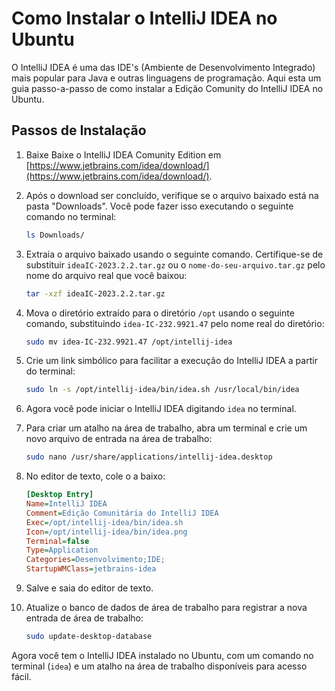 # Como Instalar o IntelliJ IDEA no Ubuntu

O IntelliJ IDEA é uma das IDE's (Ambiente de Desenvolvimento Integrado) mais popular para Java e outras linguagens de programação. Aqui esta um guia passo-a-passo de como instalar a Edição Comunity do IntelliJ IDEA no Ubuntu.

## Passos de Instalação

1. Baixe Baixe o IntelliJ IDEA Comunity Edition em [https://www.jetbrains.com/idea/download/](https://www.jetbrains.com/idea/download/).

2. Após o download ser concluído, verifique se o arquivo baixado está na pasta "Downloads". Você pode fazer isso executando o seguinte comando no terminal:

    ```bash
    ls Downloads/
    ```

3. Extraia o arquivo baixado usando o seguinte comando. Certifique-se de substituir `ideaIC-2023.2.2.tar.gz` ou o `nome-do-seu-arquivo.tar.gz` pelo nome do arquivo real que você baixou:

    ```bash
    tar -xzf ideaIC-2023.2.2.tar.gz
    ```

4. Mova o diretório extraído para o diretório `/opt` usando o seguinte comando, substituindo `idea-IC-232.9921.47` pelo nome real do diretório:

    ```bash
    sudo mv idea-IC-232.9921.47 /opt/intellij-idea
    ```

5. Crie um link simbólico para facilitar a execução do IntelliJ IDEA a partir do terminal:

    ```bash
    sudo ln -s /opt/intellij-idea/bin/idea.sh /usr/local/bin/idea
    ```

6. Agora você pode iniciar o IntelliJ IDEA digitando `idea` no terminal.

7. Para criar um atalho na área de trabalho, abra um terminal e crie um novo arquivo de entrada na área de trabalho:

    ```bash
    sudo nano /usr/share/applications/intellij-idea.desktop
    ```

8. No editor de texto, cole o a baixo:

    ```ini
    [Desktop Entry]
    Name=IntelliJ IDEA
    Comment=Edição Comunitária do IntelliJ IDEA
    Exec=/opt/intellij-idea/bin/idea.sh
    Icon=/opt/intellij-idea/bin/idea.png
    Terminal=false
    Type=Application
    Categories=Desenvolvimento;IDE;
    StartupWMClass=jetbrains-idea
    ```

9. Salve e saia do editor de texto.

10. Atualize o banco de dados de área de trabalho para registrar a nova entrada de área de trabalho:

    ```bash
    sudo update-desktop-database
    ```

Agora você tem o IntelliJ IDEA instalado no Ubuntu, com um comando no terminal (`idea`) e um atalho na área de trabalho disponíveis para acesso fácil.
